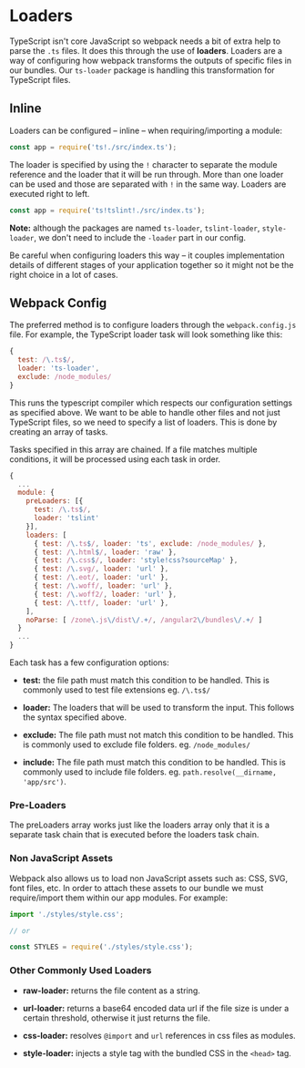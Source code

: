 # Loaders

TypeScript isn't core JavaScript so webpack needs a bit of extra help to parse the `.ts` files. It does this through the use of **loaders**. Loaders are a way of configuring how webpack transforms the outputs of specific files in our bundles. Our `ts-loader` package is handling this transformation for TypeScript files.

## Inline

Loaders can be configured – inline – when requiring/importing a module:

```javascript
const app = require('ts!./src/index.ts');
```

The loader is specified by using the `!` character to separate the module reference and the loader that it will be run through. More than one loader can be used and those are separated with `!` in the same way. Loaders are executed right to left.

```javascript
const app = require('ts!tslint!./src/index.ts');
```

**Note:** although the packages are named `ts-loader`, `tslint-loader`, `style-loader`, we don't need to include the `-loader` part in our config.

Be careful when configuring loaders this way – it couples implementation details of different stages of your application together so it might not be the right choice in a lot of cases.


## Webpack Config

The preferred method is to configure loaders through the `webpack.config.js` file. For example, the TypeScript loader task will look something like this:

```javascript
{
  test: /\.ts$/,
  loader: 'ts-loader',
  exclude: /node_modules/
}
```

This runs the typescript compiler which respects our configuration settings as specified above. We want to be able to handle other files and not just TypeScript files, so we need to specify a list of loaders. This is done by creating an array of tasks.

Tasks specified in this array are chained. If a file matches multiple conditions, it will be processed using each task in order.

```javascript
{
  ...
  module: {
    preLoaders: [{
      test: /\.ts$/,
      loader: 'tslint'
    }],
    loaders: [
      { test: /\.ts$/, loader: 'ts', exclude: /node_modules/ },
      { test: /\.html$/, loader: 'raw' },
      { test: /\.css$/, loader: 'style!css?sourceMap' },
      { test: /\.svg/, loader: 'url' },
      { test: /\.eot/, loader: 'url' },
      { test: /\.woff/, loader: 'url' },
      { test: /\.woff2/, loader: 'url' },
      { test: /\.ttf/, loader: 'url' },
    ],
    noParse: [ /zone\.js\/dist\/.+/, /angular2\/bundles\/.+/ ]
  }
  ...
}
```

Each task has a few configuration options:

- **test:** the file path must match this condition to be handled. This is commonly used to test file extensions eg. `/\.ts$/`

- **loader:** The loaders that will be used to transform the input. This follows the syntax specified above.

- **exclude:** The file path must not match this condition to be handled. This is commonly used to exclude file folders. eg. `/node_modules/`

- **include:** The file path must match this condition to be handled. This is commonly used to include file folders.  eg. `path.resolve(__dirname, 'app/src')`.


### Pre-Loaders

The preLoaders array works just like the loaders array only that it is a separate task chain that is executed before the loaders task chain.


### Non JavaScript Assets

Webpack also allows us to load non JavaScript assets such as: CSS, SVG, font files, etc. In order to attach these assets to our bundle we must require/import them within our app modules. For example:

```javascript
import './styles/style.css';

// or 

const STYLES = require('./styles/style.css');
```


### Other Commonly Used Loaders

- **raw-loader:** returns the file content as a string.

- **url-loader:** returns a base64 encoded data url if the file size is under a certain threshold, otherwise it just returns the file.

- **css-loader:** resolves `@import` and `url` references in css files as modules.

- **style-loader:** injects a style tag with the bundled CSS in the `<head>` tag.